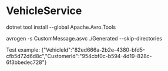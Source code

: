 # VehicleService

dotnet tool install --global Apache.Avro.Tools

avrogen -s CustomMessage.asvc ./Generated --skip-directories

Test example:
{"VehicleId":"82ed666a-2b2e-4380-bfd5-cfb5d72d6d8c","CustomerId":"954cbf0c-b594-4d19-828c-6f3bbedec728"}
